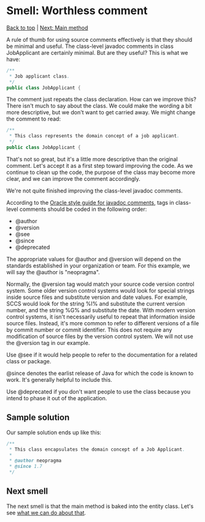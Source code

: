 # Smell: Worthless comment

[Back to top](notes/notes.md) | [Next: Main method](notes-main.md)

A rule of thumb for using source comments effectively is that they should be minimal and useful. The class-level javadoc comments in class JobApplicant are certainly minimal. But are they useful? This is what we have:

```java
/**
 * Job applicant class.
 */
public class JobApplicant {
```

The comment just repeats the class declaration. How can we improve this? There isn't much to say about the class. We could make the wording a bit more descriptive, but we don't want to get carried away. We might change the comment to read:

```java
/**
 * This class represents the domain concept of a job applicant. 
 */
public class JobApplicant {
```

That's not so great, but it's a little more descriptive than the original comment. Let's accept it as a first step toward improving the code. As we continue to clean up the code, the purpose of the class may become more clear, and we can improve the comment accordingly.

We're not quite finished improving the class-level javadoc comments.

According to the [Oracle style guide for javadoc comments](http://www.oracle.com/technetwork/java/javase/documentation/index-137868.html#styleguide), tags in class-level comments should be coded in the following order:

- @author
- @version
- @see
- @since
- @deprecated

The appropriate values for @author and @version will depend on the standards established in your organization or team. For this example, we will say the @author is "neopragma". 

Normally, the @version tag would match your source code version control system. Some older version control systems would look for special strings inside source files and substitute version and date values. For example, SCCS would look for the string %I% and substitute the current version number, and the string %G% and substitute the date. With modern version control systems, it isn't necessarily useful to repeat that information inside source files. Instead, it's more common to refer to different versions of a file by commit number or commit identifier. This does not require any modification of source files by the version control system. We will not use the @version tag in our example.

Use @see if it would help people to refer to the documentation for a related class or package.

@since denotes the earlist release of Java for which the code is known to work. It's generally helpful to include this.

Use @deprecated if you don't want people to use the class because you intend to phase it out of the application.

## Sample solution

Our sample solution ends up like this:

```java
/**
 * This class encapsulates the domain concept of a Job Applicant.
 *
 * @author neopragma
 * @since 1.7
 */
```

## Next smell

The next smell is that the main method is baked into the entity class. Let's see [what we can do about that](notes-main.md).

